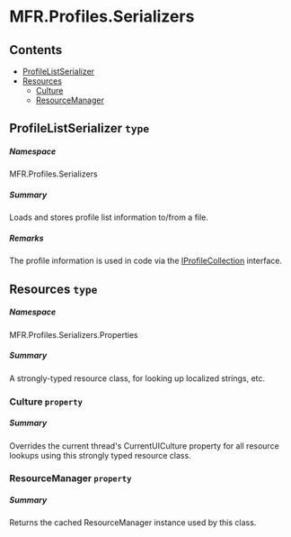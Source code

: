 <a name='assembly'></a>
# MFR.Profiles.Serializers

## Contents

- [ProfileListSerializer](#T-MFR-Profiles-Serializers-ProfileListSerializer 'MFR.Profiles.Serializers.ProfileListSerializer')
- [Resources](#T-MFR-Profiles-Serializers-Properties-Resources 'MFR.Profiles.Serializers.Properties.Resources')
  - [Culture](#P-MFR-Profiles-Serializers-Properties-Resources-Culture 'MFR.Profiles.Serializers.Properties.Resources.Culture')
  - [ResourceManager](#P-MFR-Profiles-Serializers-Properties-Resources-ResourceManager 'MFR.Profiles.Serializers.Properties.Resources.ResourceManager')

<a name='T-MFR-Profiles-Serializers-ProfileListSerializer'></a>
## ProfileListSerializer `type`

##### Namespace

MFR.Profiles.Serializers

##### Summary

Loads and stores profile list information to/from a file.

##### Remarks

The profile information is used in code via the [IProfileCollection](#T-MFR-Profiles-Collections-Interfaces-IProfileCollection 'MFR.Profiles.Collections.Interfaces.IProfileCollection') interface.

<a name='T-MFR-Profiles-Serializers-Properties-Resources'></a>
## Resources `type`

##### Namespace

MFR.Profiles.Serializers.Properties

##### Summary

A strongly-typed resource class, for looking up localized strings, etc.

<a name='P-MFR-Profiles-Serializers-Properties-Resources-Culture'></a>
### Culture `property`

##### Summary

Overrides the current thread's CurrentUICulture property for all
  resource lookups using this strongly typed resource class.

<a name='P-MFR-Profiles-Serializers-Properties-Resources-ResourceManager'></a>
### ResourceManager `property`

##### Summary

Returns the cached ResourceManager instance used by this class.
